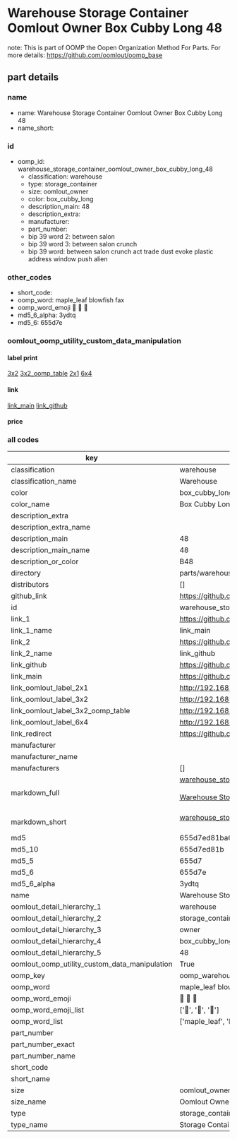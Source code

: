# Warehouse Storage Container Oomlout Owner Box Cubby Long 48  

note: This is part of OOMP the Oopen Organization Method For Parts. For more details: https://github.com/oomlout/oomp_base

##  part details
  







### name
* name: Warehouse Storage Container Oomlout Owner Box Cubby Long 48
* name_short: 
### id
* oomp_id: warehouse_storage_container_oomlout_owner_box_cubby_long_48
  * classification: warehouse
  * type: storage_container
  * size: oomlout_owner
  * color: box_cubby_long
  * description_main: 48
  * description_extra: 
  * manufacturer: 
  * part_number: 
  * bip 39 word 2: between salon
  * bip 39 word 3: between salon crunch
  * bip 39 word: between salon crunch act trade dust evoke plastic address window push alien

### other_codes
* short_code: 
* oomp_word: maple_leaf blowfish fax
* oomp_word_emoji :maple_leaf: :blowfish: :fax:
* md5_6_alpha: 3ydtq
* md5_6: 655d7e






### oomlout_oomp_utility_custom_data_manipulation
#### label print
[3x2](http://192.168.1.245:1112/?label=oomp%203ydtq)
[3x2_oomp_table](http://192.168.1.108:1112/?label=oomp%203ydtq)
[2x1](http://192.168.1.242:1112/?label=oomp%203ydtq)
[6x4](http://192.168.1.55:1112/?label=oomp%203ydtq)    

#### link

[link_main](https://github.com/oomlout/oomlout_oomp_version_1_messy/tree/main/parts/warehouse_storage_container_oomlout_owner_box_cubby_long_48) [link_github](https://github.com/oomlout/oomlout_oomp_version_1_messy/tree/main/parts/warehouse_storage_container_oomlout_owner_box_cubby_long_48)                             

#### price







### all codes 
| key | value |  
| --- | --- |  
| classification | warehouse |  
| classification_name | Warehouse |  
| color | box_cubby_long |  
| color_name | Box Cubby Long |  
| description_extra |  |  
| description_extra_name |  |  
| description_main | 48 |  
| description_main_name | 48 |  
| description_or_color | B48 |  
| directory | parts/warehouse_storage_container_oomlout_owner_box_cubby_long_48 |  
| distributors | [] |  
| github_link | https://github.com/oomlout/oomlout_oomp_part_src/tree/main/parts/warehouse_storage_container_oomlout_owner_box_cubby_long_48 |  
| id | warehouse_storage_container_oomlout_owner_box_cubby_long_48 |  
| link_1 | https://github.com/oomlout/oomlout_oomp_version_1_messy/tree/main/parts/warehouse_storage_container_oomlout_owner_box_cubby_long_48 |  
| link_1_name | link_main |  
| link_2 | https://github.com/oomlout/oomlout_oomp_version_1_messy/tree/main/parts/warehouse_storage_container_oomlout_owner_box_cubby_long_48 |  
| link_2_name | link_github |  
| link_github | https://github.com/oomlout/oomlout_oomp_version_1_messy/tree/main/parts/warehouse_storage_container_oomlout_owner_box_cubby_long_48 |  
| link_main | https://github.com/oomlout/oomlout_oomp_version_1_messy/tree/main/parts/warehouse_storage_container_oomlout_owner_box_cubby_long_48 |  
| link_oomlout_label_2x1 | http://192.168.1.242:1112/?label=oomp%203ydtq |  
| link_oomlout_label_3x2 | http://192.168.1.245:1112/?label=oomp%203ydtq |  
| link_oomlout_label_3x2_oomp_table | http://192.168.1.108:1112/?label=oomp%203ydtq |  
| link_oomlout_label_6x4 | http://192.168.1.55:1112/?label=oomp%203ydtq |  
| link_redirect | https://github.com/oomlout/oomlout_oomp_version_1_messy/tree/main/parts/warehouse_storage_container_oomlout_owner_box_cubby_long_48 |  
| manufacturer |  |  
| manufacturer_name |  |  
| manufacturers | [] |  
| markdown_full | [warehouse_storage_container_oomlout_owner_box_cubby_long_48](none)<br>[](none)<br>[Warehouse Storage Container Oomlout Owner Box Cubby Long 48](none)<br><br> |  
| markdown_short | [warehouse_storage_container_oomlout_owner_box_cubby_long_48](none)<br><br> |  
| md5 | 655d7ed81ba609c11173502669efa0ad |  
| md5_10 | 655d7ed81b |  
| md5_5 | 655d7 |  
| md5_6 | 655d7e |  
| md5_6_alpha | 3ydtq |  
| name | Warehouse Storage Container Oomlout Owner Box Cubby Long 48 |  
| oomlout_detail_hierarchy_1 | warehouse |  
| oomlout_detail_hierarchy_2 | storage_container |  
| oomlout_detail_hierarchy_3 | owner |  
| oomlout_detail_hierarchy_4 | box_cubby_long |  
| oomlout_detail_hierarchy_5 | 48 |  
| oomlout_oomp_utility_custom_data_manipulation | True |  
| oomp_key | oomp_warehouse_storage_container_oomlout_owner_box_cubby_long_48 |  
| oomp_word | maple_leaf blowfish fax |  
| oomp_word_emoji | :maple_leaf: :blowfish: :fax: |  
| oomp_word_emoji_list | [':maple_leaf:', ':blowfish:', ':fax:'] |  
| oomp_word_list | ['maple_leaf', 'blowfish', 'fax'] |  
| part_number |  |  
| part_number_exact |  |  
| part_number_name |  |  
| short_code |  |  
| short_name |  |  
| size | oomlout_owner |  
| size_name | Oomlout Owner |  
| type | storage_container |  
| type_name | Storage Container |  
